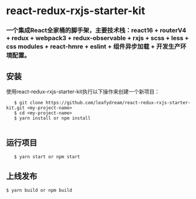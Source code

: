 # react-redux-rxjs-starter-kit

### 一个集成React全家桶的脚手架，主要技术栈：react16 + routerV4 + redux + webpack3 + redux-observable + rxjs + scss + less + css modules + react-hmre + eslint + 组件异步加载 + 开发生产环境配置。


## 安装
 使用react-redux-rxjs-starter-kit执行以下操作来创建一个新项目：
 ````
    $ git clone https://github.com/leafydream/react-redux-rxjs-starter-kit.git <my-project-name>
    $ cd <my-project-name>
    $ yarn install or npm install
    
 ````
 
 ## 运行项目
 ````
    $ yarn start or npm start
 
 ````
 
 ## 上线发布
 ````
 $ yarn build or npm build
 
 ````
